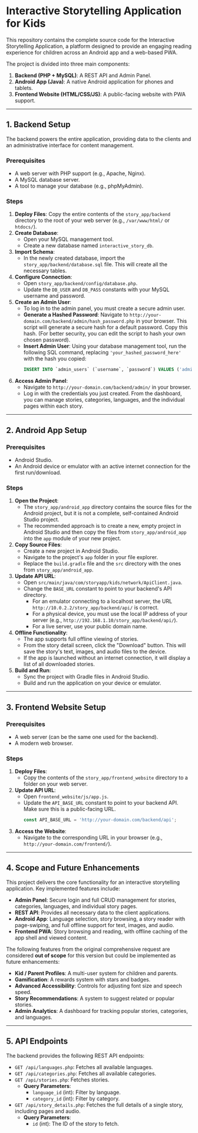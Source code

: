 # Interactive Storytelling Application for Kids

This repository contains the complete source code for the Interactive Storytelling Application, a platform designed to provide an engaging reading experience for children across an Android app and a web-based PWA.

The project is divided into three main components:
1.  **Backend (PHP + MySQL)**: A REST API and Admin Panel.
2.  **Android App (Java)**: A native Android application for phones and tablets.
3.  **Frontend Website (HTML/CSS/JS)**: A public-facing website with PWA support.

---

## 1. Backend Setup

The backend powers the entire application, providing data to the clients and an administrative interface for content management.

### Prerequisites
- A web server with PHP support (e.g., Apache, Nginx).
- A MySQL database server.
- A tool to manage your database (e.g., phpMyAdmin).

### Steps
1.  **Deploy Files**: Copy the entire contents of the `story_app/backend` directory to the root of your web server (e.g., `/var/www/html/` or `htdocs/`).
2.  **Create Database**:
    -   Open your MySQL management tool.
    -   Create a new database named `interactive_story_db`.
3.  **Import Schema**:
    -   In the newly created database, import the `story_app/backend/database.sql` file. This will create all the necessary tables.
4.  **Configure Connection**:
    -   Open `story_app/backend/config/database.php`.
    -   Update the `DB_USER` and `DB_PASS` constants with your MySQL username and password.
5.  **Create an Admin User**:
    -   To log in to the admin panel, you must create a secure admin user.
    -   **Generate a Hashed Password**: Navigate to `http://your-domain.com/backend/admin/hash_password.php` in your browser. This script will generate a secure hash for a default password. Copy this hash. (For better security, you can edit the script to hash your own chosen password).
    -   **Insert Admin User**: Using your database management tool, run the following SQL command, replacing `'your_hashed_password_here'` with the hash you copied:
        ```sql
        INSERT INTO `admin_users` (`username`, `password`) VALUES ('admin', 'your_hashed_password_here');
        ```
6.  **Access Admin Panel**:
    -   Navigate to `http://your-domain.com/backend/admin/` in your browser.
    -   Log in with the credentials you just created. From the dashboard, you can manage stories, categories, languages, and the individual pages within each story.

---

## 2. Android App Setup

### Prerequisites
- Android Studio.
- An Android device or emulator with an active internet connection for the first run/download.

### Steps
1.  **Open the Project**:
    -   The `story_app/android_app` directory contains the source files for the Android project, but it is not a complete, self-contained Android Studio project.
    -   The recommended approach is to create a new, empty project in Android Studio and then copy the files from `story_app/android_app` into the `app` module of your new project.
2.  **Copy Source Files**:
    -   Create a new project in Android Studio.
    -   Navigate to the project's `app` folder in your file explorer.
    -   Replace the `build.gradle` file and the `src` directory with the ones from `story_app/android_app`.
3.  **Update API URL**:
    -   Open `src/main/java/com/storyapp/kids/network/ApiClient.java`.
    -   Change the `BASE_URL` constant to point to your backend's API directory.
        -   For an emulator connecting to a localhost server, the URL `http://10.0.2.2/story_app/backend/api/` is correct.
        -   For a physical device, you must use the local IP address of your server (e.g., `http://192.168.1.10/story_app/backend/api/`).
        -   For a live server, use your public domain name.
4.  **Offline Functionality**:
    -   The app supports full offline viewing of stories.
    -   From the story detail screen, click the "Download" button. This will save the story's text, images, and audio files to the device.
    -   If the app is launched without an internet connection, it will display a list of all downloaded stories.
5.  **Build and Run**:
    -   Sync the project with Gradle files in Android Studio.
    -   Build and run the application on your device or emulator.

---

## 3. Frontend Website Setup

### Prerequisites
- A web server (can be the same one used for the backend).
- A modern web browser.

### Steps
1.  **Deploy Files**:
    -   Copy the contents of the `story_app/frontend_website` directory to a folder on your web server.
2.  **Update API URL**:
    -   Open `frontend_website/js/app.js`.
    -   Update the `API_BASE_URL` constant to point to your backend API. Make sure this is a public-facing URL.
        ```javascript
        const API_BASE_URL = 'http://your-domain.com/backend/api';
        ```
3.  **Access the Website**:
    -   Navigate to the corresponding URL in your browser (e.g., `http://your-domain.com/frontend/`).

---

## 4. Scope and Future Enhancements

This project delivers the core functionality for an interactive storytelling application. Key implemented features include:

-   **Admin Panel**: Secure login and full CRUD management for stories, categories, languages, and individual story pages.
-   **REST API**: Provides all necessary data to the client applications.
-   **Android App**: Language selection, story browsing, a story reader with page-swiping, and full offline support for text, images, and audio.
-   **Frontend PWA**: Story browsing and reading, with offline caching of the app shell and viewed content.

The following features from the original comprehensive request are considered **out of scope** for this version but could be implemented as future enhancements:

-   **Kid / Parent Profiles**: A multi-user system for children and parents.
-   **Gamification**: A rewards system with stars and badges.
-   **Advanced Accessibility**: Controls for adjusting font size and speech speed.
-   **Story Recommendations**: A system to suggest related or popular stories.
-   **Admin Analytics**: A dashboard for tracking popular stories, categories, and languages.

---

## 5. API Endpoints

The backend provides the following REST API endpoints:

-   `GET /api/languages.php`: Fetches all available languages.
-   `GET /api/categories.php`: Fetches all available categories.
-   `GET /api/stories.php`: Fetches stories.
    -   **Query Parameters**:
        -   `language_id` (int): Filter by language.
        -   `category_id` (int): Filter by category.
-   `GET /api/story_details.php`: Fetches the full details of a single story, including pages and audio.
    -   **Query Parameters**:
        -   `id` (int): The ID of the story to fetch.